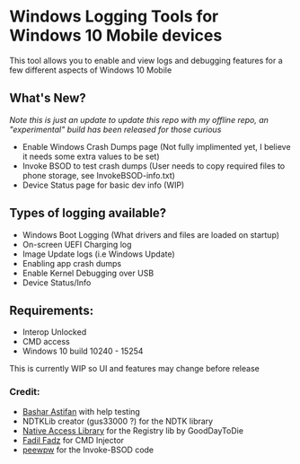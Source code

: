 # Windows Logging Tools for Windows 10 Mobile devices

This tool allows you to enable and view logs and debugging features for a few different aspects of Windows 10 Mobile

## What's New?
*Note this is just an update to update this repo with my offline repo, an "experimental" build has been released for those curious*
- Enable Windows Crash Dumps page (Not fully implimented yet, I believe it needs some extra values to be set)
- Invoke BSOD to test crash dumps (User needs to copy required files to phone storage, see InvokeBSOD-info.txt)
- Device Status page for basic dev info (WIP)

## Types of logging available?
- Windows Boot Logging (What drivers and files are loaded on startup)
- On-screen UEFI Charging log
- Image Update logs (i.e Windows Update)
- Enabling app crash dumps
- Enable Kernel Debugging over USB
- Device Status/Info


## Requirements:
- Interop Unlocked
- CMD access
- Windows 10 build 10240 - 15254

This is currently WIP so UI and features may change before release


### Credit:
- [Bashar Astifan](https://github.com/basharast) with help testing
- NDTKLib creator (gus33000 ?) for the NDTK library
- [Native Access Library](https://forum.xda-developers.com/t/libraries-source-wp8-native-access-project.2393243/) for the Registry lib by GoodDayToDie
- [Fadil Fadz](https://github.com/fadilfadz01) for CMD Injector
- [peewpw](https://github.com/peewpw/Invoke-BSOD) for the Invoke-BSOD code
